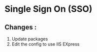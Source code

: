 # Single Sign On (SSO)

## Changes : 
<ol>
<li>Update packages</li>
<li>Edit the config to use IIS EXpress</li>
</ol>
